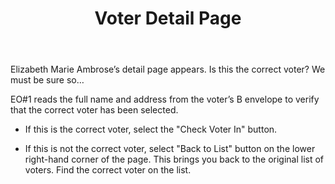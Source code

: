 ﻿---
layout: slide
title: "Voter Detail Page"
---

Elizabeth Marie Ambrose’s detail page appears.  Is this the correct voter?  We must be sure so…

EO#1 reads the full name and address from the voter’s B envelope to verify that the correct voter has been selected.

*  If this is the correct voter, select the "Check Voter In" button.

*  If this is not the correct voter, select "Back to List" button on the lower right-hand corner of the page.  This brings you back to the original list of voters.  Find the correct voter on the list.
